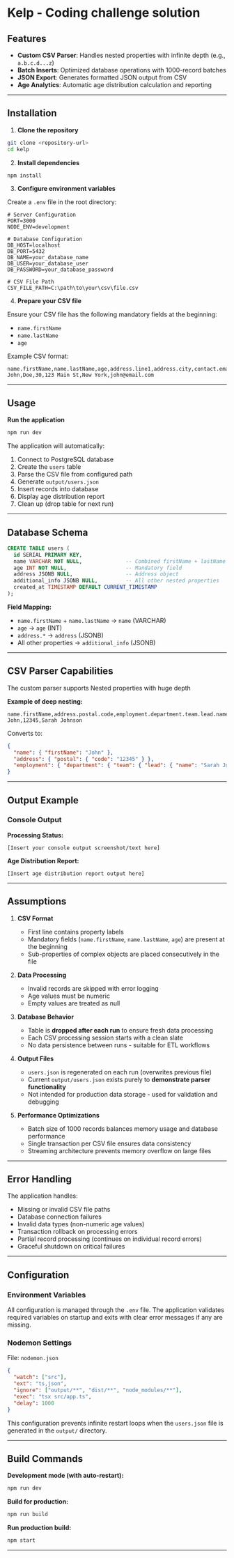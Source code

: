 # Kelp - Coding challenge solution

## Features

- **Custom CSV Parser**: Handles nested properties with infinite depth (e.g., `a.b.c.d...z`)
- **Batch Inserts**: Optimized database operations with 1000-record batches
- **JSON Export**: Generates formatted JSON output from CSV
- **Age Analytics**: Automatic age distribution calculation and reporting
---

## Installation

1. **Clone the repository**
```bash
git clone <repository-url>
cd kelp
```

2. **Install dependencies**
```bash
npm install
```

3. **Configure environment variables**

Create a `.env` file in the root directory:

```env
# Server Configuration
PORT=3000
NODE_ENV=development

# Database Configuration
DB_HOST=localhost
DB_PORT=5432
DB_NAME=your_database_name
DB_USER=your_database_user
DB_PASSWORD=your_database_password

# CSV File Path
CSV_FILE_PATH=C:\path\to\your\csv\file.csv
```

4. **Prepare your CSV file**

Ensure your CSV file has the following mandatory fields at the beginning:
- `name.firstName`
- `name.lastName`
- `age`

Example CSV format:
```csv
name.firstName,name.lastName,age,address.line1,address.city,contact.email
John,Doe,30,123 Main St,New York,john@email.com
```

---

## Usage

**Run the application**
```bash
npm run dev
```

The application will automatically:
1. Connect to PostgreSQL database
2. Create the `users` table
3. Parse the CSV file from configured path
4. Generate `output/users.json`
5. Insert records into database
6. Display age distribution report
7. Clean up (drop table for next run)

---

## Database Schema

```sql
CREATE TABLE users (
  id SERIAL PRIMARY KEY,
  name VARCHAR NOT NULL,              -- Combined firstName + lastName
  age INT NOT NULL,                   -- Mandatory field
  address JSONB NULL,                 -- Address object
  additional_info JSONB NULL,         -- All other nested properties
  created_at TIMESTAMP DEFAULT CURRENT_TIMESTAMP
);
```

**Field Mapping:**
- `name.firstName` + `name.lastName` → `name` (VARCHAR)
- `age` → `age` (INT)
- `address.*` → `address` (JSONB)
- All other properties → `additional_info` (JSONB)

---

## CSV Parser Capabilities

The custom parser supports Nested properties with huge depth  

**Example of deep nesting:**
```csv
name.firstName,address.postal.code,employment.department.team.lead.name
John,12345,Sarah Johnson
```

Converts to:
```json
{
  "name": { "firstName": "John" },
  "address": { "postal": { "code": "12345" } },
  "employment": { "department": { "team": { "lead": { "name": "Sarah Johnson" } } } }
}
```

---

## Output Example

### Console Output

**Processing Status:**
```
[Insert your console output screenshot/text here]
```

**Age Distribution Report:**
```
[Insert age distribution report output here]
```

---

## Assumptions

1. **CSV Format**
   - First line contains property labels
   - Mandatory fields (`name.firstName`, `name.lastName`, `age`) are present at the beginning
   - Sub-properties of complex objects are placed consecutively in the file

2. **Data Processing**
   - Invalid records are skipped with error logging
   - Age values must be numeric
   - Empty values are treated as null

3. **Database Behavior**
   - Table is **dropped after each run** to ensure fresh data processing
   - Each CSV processing session starts with a clean slate
   - No data persistence between runs - suitable for ETL workflows

4. **Output Files**
   - `users.json` is regenerated on each run (overwrites previous file)
   - Current `output/users.json` exists purely to **demonstrate parser functionality**
   - Not intended for production data storage - used for validation and debugging

5. **Performance Optimizations**
   - Batch size of 1000 records balances memory usage and database performance
   - Single transaction per CSV file ensures data consistency
   - Streaming architecture prevents memory overflow on large files

---

## Error Handling

The application handles:

- Missing or invalid CSV file paths
- Database connection failures
- Invalid data types (non-numeric age values)
- Transaction rollback on processing errors
- Partial record processing (continues on individual record errors)
- Graceful shutdown on critical failures

---

## Configuration

### Environment Variables

All configuration is managed through the `.env` file. The application validates required variables on startup and exits with clear error messages if any are missing.

### Nodemon Settings

File: `nodemon.json`
```json
{
  "watch": ["src"],
  "ext": "ts,json",
  "ignore": ["output/**", "dist/**", "node_modules/**"],
  "exec": "tsx src/app.ts",
  "delay": 1000
}
```

This configuration prevents infinite restart loops when the `users.json` file is generated in the `output/` directory.

---

## Build Commands

**Development mode (with auto-restart):**
```bash
npm run dev
```

**Build for production:**
```bash
npm run build
```

**Run production build:**
```bash
npm start
```

---
